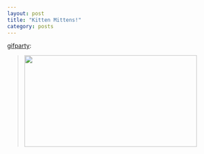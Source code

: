 ```yaml
---
layout: post
title: "Kitten Mittens!"
category: posts
---
```

<p><a href="http://gifparty.tumblr.com/post/234770360">gifparty</a>:</p>
<blockquote>
<p><a href="http://thisrecording.com/"><img src="http://i34.tinypic.com/2u4822a.gif" width="400" height="213"/></a></p>
</blockquote>